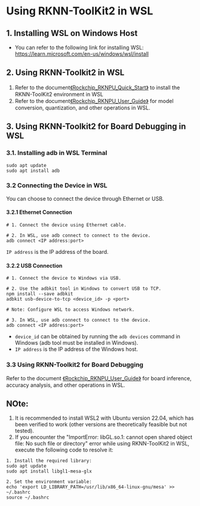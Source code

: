 # Using RKNN-ToolKit2 in WSL

## 1. Installing WSL on Windows Host
- You can refer to the following link for installing WSL: https://learn.microsoft.com/en-us/windows/wsl/install

## 2. Using RKNN-Toolkit2 in WSL
1. Refer to the document[《Rockchip_RKNPU_Quick_Start》](https://github.com/airockchip/rknn-toolkit2/blob/master/doc/) to install the RKNN-ToolKit2 environment in WSL
2. Refer to the document[《Rockchip_RKNPU_User_Guide》](https://github.com/airockchip/rknn-toolkit2/blob/master/doc/) for model conversion, quantization, and other operations in WSL.

## 3. Using RKNN-Toolkit2 for Board Debugging in WSL

### 3.1. Installing adb in WSL Terminal
```
sudo apt update
sudo apt install adb
```

### 3.2 Connecting the Device in WSL
You can choose to connect the device through Ethernet or USB.

#### 3.2.1 Ethernet Connection
```
# 1. Connect the device using Ethernet cable.

# 2. In WSL, use adb connect to connect to the device.
adb connect <IP address:port>
```
`IP address` is the IP address of the board.


#### 3.2.2 USB Connection
```
# 1. Connect the device to Windows via USB.

# 2. Use the adbkit tool in Windows to convert USB to TCP.
npm install --save adbkit
adbkit usb-device-to-tcp <device_id> -p <port>

# Note: Configure WSL to access Windows network.

# 3. In WSL, use adb connect to connect to the device.
adb connect <IP address:port>
```
- `device_id` can be obtained by running the `adb devices` command in Windows (adb tool must be installed in Windows).
- `IP address` is the IP address of the Windows host.

### 3.3 Using RKNN-Toolkit2 for Board Debugging
Refer to the document [《Rockchip_RKNPU_User_Guide》](https://github.com/airockchip/rknn-toolkit2/blob/master/doc/) for board inference, accuracy analysis, and other operations in WSL.



## NOte:
1. It is recommended to install WSL2 with Ubuntu version 22.04, which has been verified to work (other versions are theoretically feasible but not tested).
2. If you encounter the "ImportError: libGL.so.1: cannot open shared object file: No such file or directory" error while using RKNN-ToolKit2 in WSL, execute the following code to resolve it:
```
1. Install the required library:
sudo apt update
sudo apt install libgl1-mesa-glx

2. Set the environment variable:
echo 'export LD_LIBRARY_PATH=/usr/lib/x86_64-linux-gnu/mesa' >> ~/.bashrc
source ~/.bashrc
```
